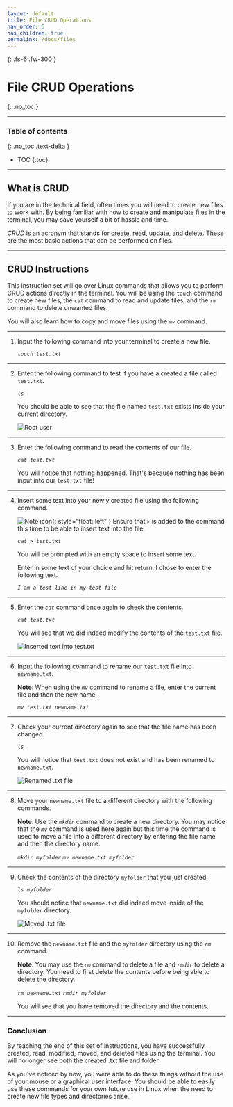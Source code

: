 ```yaml
---
layout: default
title: File CRUD Operations
nav_order: 5
has_children: true
permalink: /docs/files
---
```


{: .fs-6 .fw-300 }

# File CRUD Operations
{: .no_toc }

---

### Table of contents
{: .no_toc .text-delta }
* TOC
{:toc}

---

## What is CRUD

If you are in the technical field, often times you will need to create new files to work with. By being familiar with how to create and manipulate files in the terminal, you may save yourself a bit of hassle and time. 

_CRUD_ is an acronym that stands for create, read, update, and delete. These are the most basic actions that can be performed on files.

---

## CRUD Instructions

This instruction set will go over Linux commands that allows you to perform CRUD actions directly in the terminal. You will be using the `touch` command to create new files, the `cat` command to read and update files, and the `rm` command to delete unwanted files.

 You will also learn how to copy and move files using the *`mv`* command.

---

1. Input the following command into your terminal to create a new file.

    *`touch test.txt`*

---

2. Enter the following command to test if you have a created a file called `test.txt`.

    *`ls`*

    You should be able to see that the file named `test.txt` exists inside your current directory.

    ![Root user](https://github.com/dl90/linux-basics/blob/gh-pages/docs/images/files/rootuser.png?raw=true "Root user")

---

3. Enter the following command to read the contents of our file.

    *`cat test.txt`*

    You will notice that nothing happened. That's because nothing has been input into our `test.txt` file!

---

4. Insert some text into your newly created file using the following command.

    ![Note icon](https://github.com/dl90/linux-basics/blob/gh-pages/docs/images/icons/note.png?raw=true "Note"){: style="float: left" } Ensure that *`>`* is added to the command this time to be able to insert text into the file.

    *`cat > test.txt`*

    You will be prompted with an empty space to insert some text.

    Enter in some text of your choice and hit return. I chose to enter the following text.

    *`I am a test line in my test file`*

---

5. Enter the *`cat`* command once again to check the contents.

    *`cat test.txt`*

    You will see that we did indeed modify the contents of the `test.txt` file.

    ![Inserted text into test.txt](https://github.com/dl90/linux-basics/blob/gh-pages/docs/images/files/insert-text.png?raw=true "test.txt has contents")

---

6. Input the following command to rename our `test.txt` file into `newname.txt`.

    **Note**: When using the *`mv`* command to rename a file, enter the current file and then the new name.

    *`mv test.txt newname.txt`*

---

7. Check your current directory again to see that the file name has been changed.

    *`ls`*

    You will notice that `test.txt` does not exist and has been renamed to `newname.txt`.

    ![Renamed .txt file](https://github.com/dl90/linux-basics/blob/gh-pages/docs/images/files/renamed.png?raw=true "Renamed .txt file.")

---

8. Move your `newname.txt` file to a different directory with the following commands.

    **Note**: Use the *`mkdir`* command to create a new directory. You may notice that the *`mv`* command is used here again but this time the command is used to move a file into a different directory by entering the file name and then the directory name.

    *`mkdir myfolder`*
    *`mv newname.txt myfolder`*

---

9. Check the contents of the directory `myfolder` that you just created.

    *`ls myfolder`*

    You should notice that `newname.txt` did indeed move inside of the `myfolder` directory.

    ![Moved .txt file](https://github.com/dl90/linux-basics/blob/gh-pages/docs/images/files/moved.png?raw=true "Moved .txt file.")

---

10. Remove the `newname.txt` file and the `myfolder` directory using the *`rm`* command.

    **Note**: You may use the *`rm`* command to delete a file and *`rmdir`* to delete a directory. You need to first delete the contents before being able to delete the directory.

    *`rm newname.txt`*
    *`rmdir myfolder`*

    You will see that you have removed the directory and the contents.

---

### Conclusion

By reaching the end of this set of instructions, you have successfully created, read, modified, moved, and deleted files using the terminal. You will no longer see both the created .txt file and folder.

As you've noticed by now, you were able to do these things without the use of your mouse or a graphical user interface. You should be able to easily use these commands for your own future use in Linux when the need to create new file types and directories arise.
